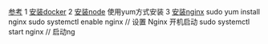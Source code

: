 [参考](https://www.centos.bz/2017/10/docker%E9%85%8D%E7%BD%AEhexogitnginx/)
1 [安装docker](https://www.runoob.com/docker/centos-docker-install.html)
2 [安装node](https://juejin.im/post/5acc025c6fb9a028dc41532d)
使用yum方式安装
3 [安装nginx](https://segmentfault.com/a/1190000018109309)
sudo yum install nginx
sudo systemctl enable nginx // 设置 Nginx 开机启动
sudo systemctl start nginx // 启动ng